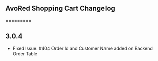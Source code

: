 ## AvoRed Shopping Cart Changelog
=========

3.0.4
------------------

 * Fixed Issue: #404 Order Id and Customer Name added on Backend Order Table